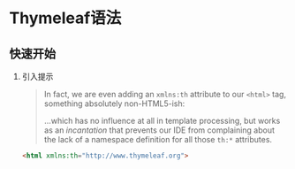 # Thymeleaf语法

## 快速开始

1. 引入提示

   > In fact, we are even adding an `xmlns:th` attribute to our `<html>` tag, something absolutely non-HTML5-ish:
   >
   > …which has no influence at all in template processing, but works as an *incantation* that prevents our IDE from complaining about the lack of a namespace definition for all those `th:*` attributes.

   ```html
   <html xmlns:th="http://www.thymeleaf.org">
   ```

   